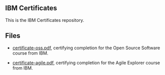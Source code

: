 ## IBM Certificates

This is the IBM Certificates repository.

## Files

* [certificate-oss.pdf](https://github.com/gwendalminguy/holbertonschool-france-certificates-ibm/tree/main/certificates-trimester-1/certificate-oss.pdf), certifying completion for the Open Source Software course from IBM.

* [certificate-agile.pdf](https://github.com/gwendalminguy/holbertonschool-france-certificates-ibm/tree/main/certificates-trimester-1/certificate-agile.pdf), certifying completion for the Agile Explorer course from IBM.
